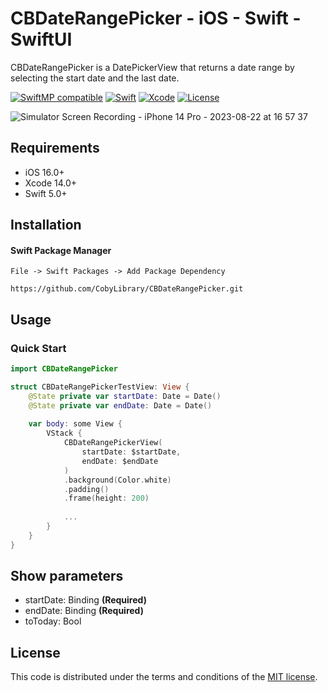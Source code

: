 # CBDateRangePicker - iOS - Swift - SwiftUI

CBDateRangePicker is a DatePickerView that returns a date range by selecting the start date and the last date.

[![SwiftMP compatible](https://img.shields.io/badge/SwiftPM-compatible-brightgreen.svg?style=flat)](https://github.com/apple/swift-package-manager)
[![Swift](https://img.shields.io/badge/Swift-5-green.svg?style=flat)](https://swift.org)
[![Xcode](https://img.shields.io/badge/Xcode-14-blue.svg?style=flat)](https://developer.apple.com/xcode)
[![License](https://img.shields.io/badge/license-mit-brightgreen.svg?style=flat)](https://en.wikipedia.org/wiki/MIT_License)

![Simulator Screen Recording - iPhone 14 Pro - 2023-08-22 at 16 57 37](https://github.com/CobyLibrary/CBDateRangePicker/assets/57849386/98c4b478-46c1-44c5-9e53-6824683c958a)


## Requirements

- iOS 16.0+
- Xcode 14.0+
- Swift 5.0+

## Installation

#### Swift Package Manager
```
File -> Swift Packages -> Add Package Dependency

https://github.com/CobyLibrary/CBDateRangePicker.git
```

## Usage

### Quick Start

```swift
import CBDateRangePicker

struct CBDateRangePickerTestView: View {
    @State private var startDate: Date = Date()
    @State private var endDate: Date = Date()
    
    var body: some View {
        VStack {
            CBDateRangePickerView(
                startDate: $startDate,
                endDate: $endDate
            )
            .background(Color.white)
            .padding()
            .frame(height: 200)
            
            ...
        }
    }
}
```

## Show parameters

- startDate: Binding<Date> **(Required)**
- endDate: Binding<Date> **(Required)**
- toToday: Bool

## License

This code is distributed under the terms and conditions of the [MIT license](LICENSE).
